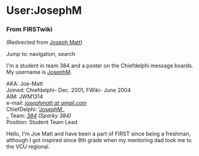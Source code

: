 # User:JosephM

### From FIRSTwiki

(Redirected from [Joseph Matt](/index.php?title=Joseph_Matt&redirect=no
"Joseph Matt" ))

Jump to: navigation, search

I'm a student in team 384 and a poster on the Chiefdelphi message boards. My
username is [JosephM](http://www.chiefdelphi.com/forums/member.php?u=682
"http://www.chiefdelphi.com/forums/member.php?u=682" ).

AKA: Joe-Matt  
Joined: Chiefdelphi- Dec. 2001, FWiki- June 2004  
AIM: JWM1314  
e-mail: _[josephmatt at gmail.com](mailto:josephmatt@gmail.com
"mailto:josephmatt@gmail.com" )_  
ChiefDelphi:
'[JosephM](http://www.chiefdelphi.com/forums/member.php?userid=682
"http://www.chiefdelphi.com/forums/member.php?userid=682" )_  
_ Team: _[384](/index.php/384 "384" )_ _(Sparky 384)_  
Position: Student Team Lead  
  

Hello, I'm Joe Matt and have been a part of FIRST since being a freshman,
although I got inspired since 8th grade when my mentoring dad took me to the
VCU regional.

